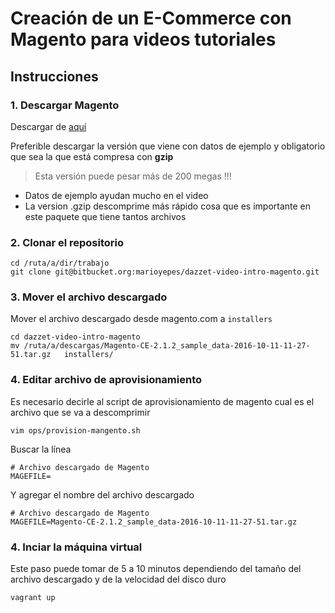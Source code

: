 # Creación de un E-Commerce con Magento para videos tutoriales


## Instrucciones

### 1. Descargar Magento
Descargar de [aquí](https://magento.com/tech-resources/downloads/magento/)

Preferible descargar la versión que viene con datos de ejemplo y obligatorio que sea la que está compresa con **gzip**

> Esta versión puede pesar más de 200 megas !!!

* Datos de ejemplo ayudan mucho en el video
* La version .gzip descomprime más rápido cosa que es importante en este paquete que tiene tantos archivos

### 2. Clonar el repositorio

	cd /ruta/a/dir/trabajo
	git clone git@bitbucket.org:marioyepes/dazzet-video-intro-magento.git

### 3. Mover el archivo descargado
Mover el archivo descargado desde magento.com a `installers`

	cd dazzet-video-intro-magento
	mv /ruta/a/descargas/Magento-CE-2.1.2_sample_data-2016-10-11-11-27-51.tar.gz   installers/

### 4. Editar archivo de aprovisionamiento
Es necesario decirle al script de aprovisionamiento de magento cual es el archivo que se va a descomprimir

	vim ops/provision-mangento.sh

Buscar la línea

	# Archivo descargado de Magento
	MAGEFILE=

Y agregar el nombre del archivo descargado

	# Archivo descargado de Magento
	MAGEFILE=Magento-CE-2.1.2_sample_data-2016-10-11-11-27-51.tar.gz

### 4. Inciar la máquina virtual
Este paso puede tomar de 5 a 10 minutos dependiendo del tamaño del archivo descargado y de la velocidad del disco duro

	vagrant up
